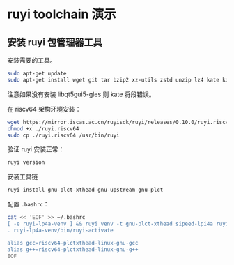 # ruyi toolchain 演示

## 安装 ruyi 包管理器工具

安装需要的工具。

```bash
sudo apt-get update
sudo apt-get install wget git tar bzip2 xz-utils zstd unzip lz4 kate konsole libqt5gui5-gles
```

注意如果没有安装 libqt5gui5-gles 则 kate 将段错误。

在 riscv64 架构环境安装：

```bash
wget https://mirror.iscas.ac.cn/ruyisdk/ruyi/releases/0.10.0/ruyi.riscv64
chmod +x ./ruyi.riscv64
sudo cp ./ruyi.riscv64 /usr/bin/ruyi
```

验证 ruyi 安装正常：

```bash
ruyi version
```

安装工具链

```bash
ruyi install gnu-plct-xthead gnu-upstream gnu-plct
```

配置 ``.bashrc``：

```bash
cat << 'EOF' >> ~/.bashrc
[ -e ruyi-lp4a-venv ] && ruyi venv -t gnu-plct-xthead sipeed-lpi4a ruyi-lp4a-venv
. ruyi-lp4a-venv/bin/ruyi-activate

alias gcc=riscv64-plctxthead-linux-gnu-gcc
alias g++=riscv64-plctxthead-linux-gnu-g++
EOF
```